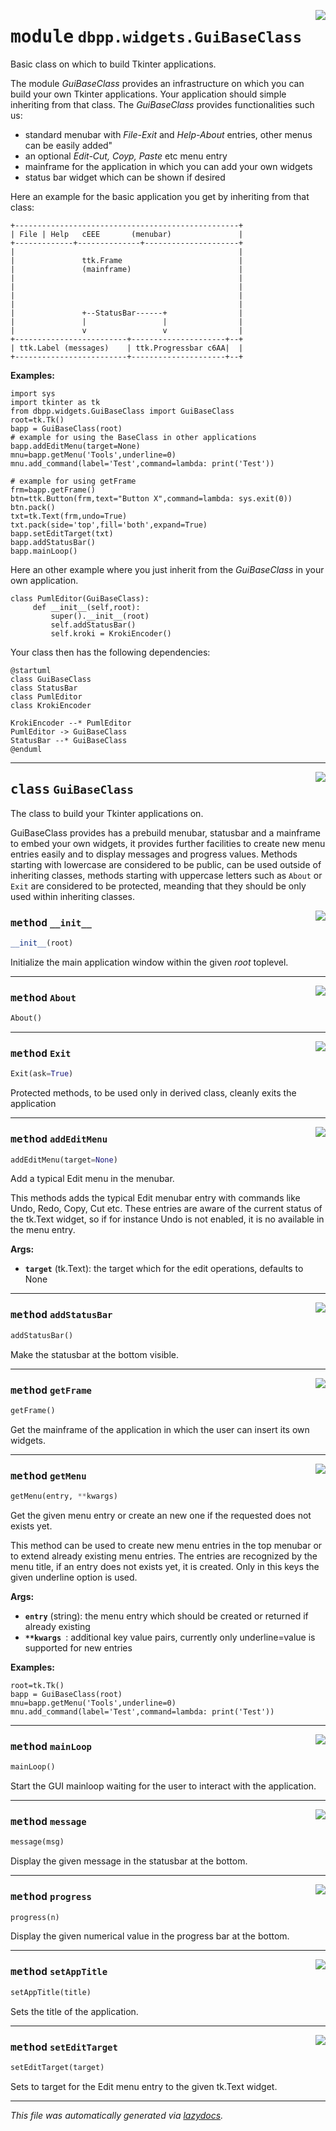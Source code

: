 <!-- markdownlint-disable -->

<a href="../dbpp/widgets/GuiBaseClass.py#L0"><img align="right" style="float:right;" src="https://img.shields.io/badge/-source-cccccc?style=flat-square"></a>

# <kbd>module</kbd> `dbpp.widgets.GuiBaseClass`
Basic class on which to build Tkinter applications. 

The module *GuiBaseClass* provides an infrastructure on which you can build your own Tkinter applications. Your application should simple inheriting from that class.  The *GuiBaseClass* provides functionalities such us: 


- standard menubar with *File-Exit* and *Help-About* entries, other menus can be easily added" 
- an optional *Edit-Cut, Coyp, Paste* etc menu entry 
- mainframe for the application in which you can add your own widgets 
- status bar widget which can be shown if desired 

Here an example for the basic application you get by inheriting from that class: 

```{.kroki echo=false dia=ditaa}
+--------------------------------------------------+
| File | Help   cEEE       (menubar)               |
+-------------+--------------+---------------------+
|                                                  |
|               ttk.Frame                          |
|               (mainframe)                        |
|                                                  |
|                                                  |
|                                                  |
|                                                  |
|               +--StatusBar------+                |
|               |                 |                |
|               v                 v                |
+-------------------------+---------------------+--+
| ttk.Label (messages)    | ttk.Progressbar c6AA|  | 
+-------------------------+---------------------+--+
``` 



**Examples:**
 

```
import sys
import tkinter as tk
from dbpp.widgets.GuiBaseClass import GuiBaseClass
root=tk.Tk()
bapp = GuiBaseClass(root) 
# example for using the BaseClass in other applications
bapp.addEditMenu(target=None)
mnu=bapp.getMenu('Tools',underline=0)
mnu.add_command(label='Test',command=lambda: print('Test'))    

# example for using getFrame
frm=bapp.getFrame()
btn=ttk.Button(frm,text="Button X",command=lambda: sys.exit(0))
btn.pack()
txt=tk.Text(frm,undo=True)
txt.pack(side='top',fill='both',expand=True)
bapp.setEditTarget(txt)
bapp.addStatusBar()
bapp.mainLoop()
``` 

Here an other example where you just inherit from the *GuiBaseClass* in your own application. 

```
class PumlEditor(GuiBaseClass):
     def __init__(self,root):
         super().__init__(root)
         self.addStatusBar()
         self.kroki = KrokiEncoder()
``` 

Your class then has the following dependencies: 

```{.kroki dia=plantuml echo=false}
@startuml
class GuiBaseClass
class StatusBar
class PumlEditor
class KrokiEncoder

KrokiEncoder --* PumlEditor
PumlEditor -> GuiBaseClass
StatusBar --* GuiBaseClass
@enduml
```  





---

<a href="../dbpp/widgets/GuiBaseClass.py#L91"><img align="right" style="float:right;" src="https://img.shields.io/badge/-source-cccccc?style=flat-square"></a>

## <kbd>class</kbd> `GuiBaseClass`
The class to build your Tkinter applications on. 

GuiBaseClass provides has a prebuild menubar, statusbar and a mainframe to embed your own widgets, it provides further facilities to create new menu entries easily and to display messages and progress values. Methods starting with lowercase are considered to be public, can be used outside of inheriting classes, methods starting with uppercase letters such as `About` or `Exit` are considered to be protected, meanding that they should be only used within inheriting classes. 

<a href="../dbpp/widgets/GuiBaseClass.py#L100"><img align="right" style="float:right;" src="https://img.shields.io/badge/-source-cccccc?style=flat-square"></a>

### <kbd>method</kbd> `__init__`

```python
__init__(root)
```

Initialize the main application window within the given *root* toplevel. 




---

<a href="../dbpp/widgets/GuiBaseClass.py#L258"><img align="right" style="float:right;" src="https://img.shields.io/badge/-source-cccccc?style=flat-square"></a>

### <kbd>method</kbd> `About`

```python
About()
```





---

<a href="../dbpp/widgets/GuiBaseClass.py#L253"><img align="right" style="float:right;" src="https://img.shields.io/badge/-source-cccccc?style=flat-square"></a>

### <kbd>method</kbd> `Exit`

```python
Exit(ask=True)
```

Protected methods, to be used only in derived class, cleanly exits the application 

---

<a href="../dbpp/widgets/GuiBaseClass.py#L175"><img align="right" style="float:right;" src="https://img.shields.io/badge/-source-cccccc?style=flat-square"></a>

### <kbd>method</kbd> `addEditMenu`

```python
addEditMenu(target=None)
```

Add a typical Edit menu in the menubar. 

This methods adds the typical Edit menubar entry with commands like Undo, Redo, Copy, Cut etc. These entries are aware of the current status of the tk.Text widget, so if for instance Undo is not enabled, it is no available in the menu entry. 



**Args:**
 
 - <b>`target`</b> (tk.Text):  the target which for the edit operations, defaults to None 



---

<a href="../dbpp/widgets/GuiBaseClass.py#L124"><img align="right" style="float:right;" src="https://img.shields.io/badge/-source-cccccc?style=flat-square"></a>

### <kbd>method</kbd> `addStatusBar`

```python
addStatusBar()
```

Make the statusbar at the bottom visible. 

---

<a href="../dbpp/widgets/GuiBaseClass.py#L137"><img align="right" style="float:right;" src="https://img.shields.io/badge/-source-cccccc?style=flat-square"></a>

### <kbd>method</kbd> `getFrame`

```python
getFrame()
```

Get the mainframe of the application in which the user can insert its own widgets. 

---

<a href="../dbpp/widgets/GuiBaseClass.py#L140"><img align="right" style="float:right;" src="https://img.shields.io/badge/-source-cccccc?style=flat-square"></a>

### <kbd>method</kbd> `getMenu`

```python
getMenu(entry, **kwargs)
```

Get the given menu entry or create an new one if the requested does not exists  yet. 

This method can be used to create new menu entries in the top menubar or to extend already existing menu entries. The entries are recognized by the menu title, if an entry does not exists yet, it is created. Only in this keys the given underline option is used. 



**Args:**
  


 - <b>`entry`</b> (string):  the menu entry which should be created or returned if already existing 
 - <b>`**kwargs `</b>:  additional key value pairs, currently only underline=value is supported for new entries  



**Examples:**
 

``` 
root=tk.Tk()
bapp = GuiBaseClass(root) 
mnu=bapp.getMenu('Tools',underline=0)
mnu.add_command(label='Test',command=lambda: print('Test'))    
``` 

---

<a href="../dbpp/widgets/GuiBaseClass.py#L134"><img align="right" style="float:right;" src="https://img.shields.io/badge/-source-cccccc?style=flat-square"></a>

### <kbd>method</kbd> `mainLoop`

```python
mainLoop()
```

Start the GUI mainloop waiting for the user to interact with the application. 

---

<a href="../dbpp/widgets/GuiBaseClass.py#L128"><img align="right" style="float:right;" src="https://img.shields.io/badge/-source-cccccc?style=flat-square"></a>

### <kbd>method</kbd> `message`

```python
message(msg)
```

Display the given message in the statusbar at the bottom. 

---

<a href="../dbpp/widgets/GuiBaseClass.py#L131"><img align="right" style="float:right;" src="https://img.shields.io/badge/-source-cccccc?style=flat-square"></a>

### <kbd>method</kbd> `progress`

```python
progress(n)
```

Display the given numerical value in the progress bar at the bottom. 

---

<a href="../dbpp/widgets/GuiBaseClass.py#L206"><img align="right" style="float:right;" src="https://img.shields.io/badge/-source-cccccc?style=flat-square"></a>

### <kbd>method</kbd> `setAppTitle`

```python
setAppTitle(title)
```

Sets the title of the application. 

---

<a href="../dbpp/widgets/GuiBaseClass.py#L203"><img align="right" style="float:right;" src="https://img.shields.io/badge/-source-cccccc?style=flat-square"></a>

### <kbd>method</kbd> `setEditTarget`

```python
setEditTarget(target)
```

Sets to target for the Edit menu entry to the given tk.Text widget. 




---

_This file was automatically generated via [lazydocs](https://github.com/ml-tooling/lazydocs)._
